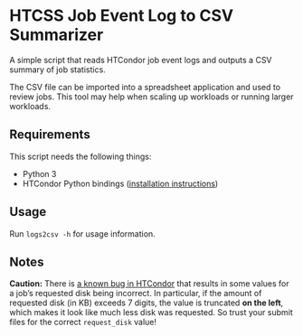 # HTCSS Job Event Log to CSV Summarizer

A simple script that reads HTCondor job event logs and outputs a CSV summary of job statistics.

The CSV file can be imported into a spreadsheet application and used to review jobs.
This tool may help when scaling up workloads or running larger workloads.

## Requirements

This script needs the following things:

*   Python 3
*   HTCondor Python bindings
    ([installation instructions](https://htcondor.readthedocs.io/en/latest/apis/python-bindings/install.html))

## Usage

Run `logs2csv -h` for usage information.

## Notes

**Caution:**
There is [a known bug in HTCondor](https://opensciencegrid.atlassian.net/browse/HTCONDOR-1263)
that results in some values for a job’s requested disk being incorrect.
In particular, if the amount of requested disk (in KB) exceeds 7 digits,
the value is truncated **on the left**, which makes it look like much less disk was requested.
So trust your submit files for the correct `request_disk` value!
